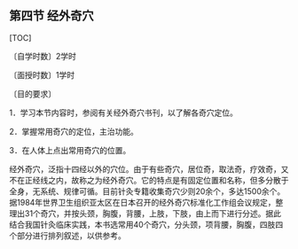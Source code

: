 ## 第四节  经外奇穴

[TOC]

〔自学时数〕2学时

〔面授时数〕1学时

〔目的要求〕

1．学习本节内容时，参阅有关经外奇穴书刊，以了解各奇穴定位。

2．掌握常用奇穴的定位，主治功能。

3．在人体上点出常用奇穴的位置。

经外奇穴，泛指十四经以外的穴位。由于有些奇穴，居位奇，取法奇，疗效奇，又不在正经线之内，故称之为经外奇穴。它的特点是有固定位置和名称，但多分散于全身，无系统、规律可循。目前针灸专籍收集奇穴少则20余个，多达1500余个。据1984年世界卫生组织亚太区在日本召开的经外奇穴标准化工作组会议规定，整理出31个奇穴，并按头颈，胸腹，背腰，上肢，下肢，由上而下进行分述。据此结合我国针灸临床实践，本书选常用40个奇穴，分头颈，项背腰，胸腹，四肢四个部分进行排列叙述，以供参考。
